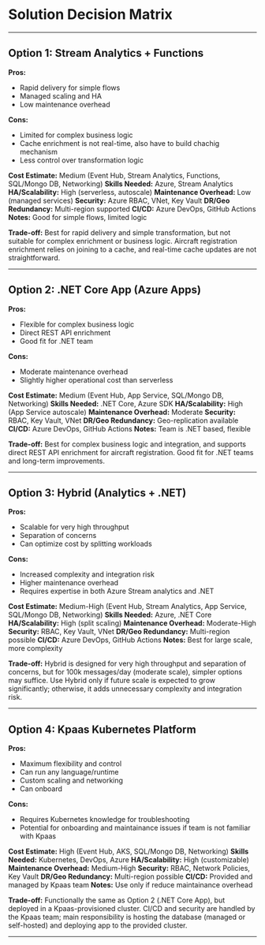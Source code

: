 
# Solution Decision Matrix

---

## Option 1: Stream Analytics + Functions

**Pros:**
- Rapid delivery for simple flows
- Managed scaling and HA
- Low maintenance overhead

**Cons:**
- Limited for complex business logic
- Cache enrichment is not real-time, also have to build chachig mechanism 
- Less control over transformation logic

**Cost Estimate:** Medium (Event Hub, Stream Analytics, Functions, SQL/Mongo DB, Networking)
**Skills Needed:** Azure, Stream Analytics
**HA/Scalability:** High (serverless, autoscale)
**Maintenance Overhead:** Low (managed services)
**Security:** Azure RBAC, VNet, Key Vault
**DR/Geo Redundancy:** Multi-region supported
**CI/CD:** Azure DevOps, GitHub Actions
**Notes:** Good for simple flows, limited logic

**Trade-off:**
Best for rapid delivery and simple transformation, but not suitable for complex enrichment or business logic. Aircraft registration enrichment relies on joining to a cache, and real-time cache updates are not straightforward.

---

## Option 2: .NET Core App (Azure Apps)

**Pros:**
- Flexible for complex business logic
- Direct REST API enrichment
- Good fit for .NET team

**Cons:**
- Moderate maintenance overhead
- Slightly higher operational cost than serverless

**Cost Estimate:** Medium (Event Hub, App Service, SQL/Mongo DB, Networking)
**Skills Needed:** .NET Core, Azure SDK
**HA/Scalability:** High (App Service autoscale)
**Maintenance Overhead:** Moderate
**Security:** RBAC, Key Vault, VNet
**DR/Geo Redundancy:** Geo-replication available
**CI/CD:** Azure DevOps, GitHub Actions
**Notes:** Team is .NET based, flexible

**Trade-off:**
Best for complex business logic and integration, and supports direct REST API enrichment for aircraft registration. Good fit for .NET teams and long-term improvements.

---

## Option 3: Hybrid (Analytics + .NET)

**Pros:**
- Scalable for very high throughput
- Separation of concerns
- Can optimize cost by splitting workloads

**Cons:**
- Increased complexity and integration risk
- Higher maintenance overhead
- Requires expertise in both Azure Stream analytics and .NET

**Cost Estimate:** Medium-High (Event Hub, Stream Analytics, App Service, SQL/Mongo DB, Networking)
**Skills Needed:** Azure, .NET Core
**HA/Scalability:** High (split scaling)
**Maintenance Overhead:** Moderate-High
**Security:** RBAC, Key Vault, VNet
**DR/Geo Redundancy:** Multi-region possible
**CI/CD:** Azure DevOps, GitHub Actions
**Notes:** Best for large scale, more complexity

**Trade-off:**
Hybrid is designed for very high throughput and separation of concerns, but for 100k messages/day (moderate scale), simpler options may suffice. Use Hybrid only if future scale is expected to grow significantly; otherwise, it adds unnecessary complexity and integration risk.

---

## Option 4: Kpaas Kubernetes Platform


**Pros:**
- Maximum flexibility and control
- Can run any language/runtime
- Custom scaling and networking
- Can onboard 

**Cons:**
- Requires Kubernetes knowledge for troubleshooting
- Potential for onboarding and maintainance issues if team is not familiar with Kpaas

**Cost Estimate:** High (Event Hub, AKS, SQL/Mongo DB, Networking)
**Skills Needed:** Kubernetes, DevOps, Azure
**HA/Scalability:** High (customizable)
**Maintenance Overhead:** Medium-High
**Security:** RBAC, Network Policies, Key Vault
**DR/Geo Redundancy:** Multi-region possible
**CI/CD:** Provided and managed by Kpaas team
**Notes:** Use only if reduce maintainance overhead

**Trade-off:**
Functionally the same as Option 2 (.NET Core App), but deployed in a Kpaas-provisioned cluster. CI/CD and security are handled by the Kpaas team;  main responsibility is hosting the database (managed or self-hosted) and deploying app to the provided cluster.

---

